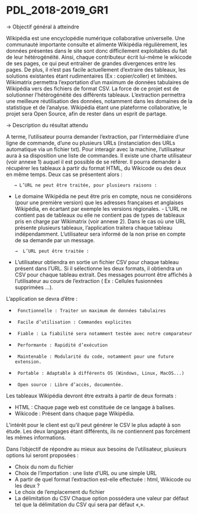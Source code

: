 # PDL_2018-2019_GR1

→  Objectif général à atteindre

Wikipédia est une encyclopédie numérique collaborative universelle. Une communauté importante consulte et alimente Wikipédia régulièrement, les données présentes dans le site sont donc difficilement exploitables du fait de leur hétérogénéité. Ainsi, chaque contributeur écrit lui-même le wikicode de ses pages, ce qui peut entraîner de grandes divergences entre les pages. De plus, il n’est pas facile actuellement d’extraire des tableaux, les solutions existantes étant rudimentaires (Ex : copier/coller) et limitées.
Wikimatrix permettra l’exportation d’un maximum de données tabulaires de Wikipédia vers des fichiers de format CSV. La force de ce projet est de solutionner l’hétérogénéité des différents tableaux. L’extraction permettra une meilleure réutilisation des données, notamment dans les domaines de la statistique et de l’analyse. Wikipédia étant une plateforme collaborative, le projet sera Open Source, afin de rester dans un esprit de partage. 

→  Description du résultat attendu

A terme, l’utilisateur pourra demander l’extraction, par l’intermédiaire d’une ligne de commande, d’une ou plusieurs URLs (instanciation des URLs automatique via un fichier txt). Pour interagir avec la machine, l’utilisateur aura à sa disposition une liste de commandes. Il existe une charte utilisateur (voir annexe 1) auquel il est possible de se référer. Il pourra demander à récupérer les tableaux à partir du format HTML, du Wikicode ou des deux en même temps. 
Deux cas se présentent alors :

       → L’URL ne peut être traitée, pour plusieurs raisons : 
       
- Le domaine Wikipédia ne peut être pris en compte, nous ne considérons (pour une première version) que les adresses françaises et anglaises Wikipédia, en écartant par exemple les versions régionales. - L’URL ne contient pas de tableaux ou elle ne contient pas de types de tableaux pris en charge par Wikimatrix (voir annexe 2). Dans le cas où une URL présente plusieurs tableaux, l’application traitera chaque tableau indépendamment.
L’utilisateur sera informé de la non prise en compte de sa demande par un message.

      →  L’URL peut être traitée :
      
- L’utilisateur obtiendra en sortie un fichier CSV pour chaque tableau présent dans l’URL. Si il sélectionne les deux formats, il obtiendra un CSV pour chaque tableau extrait. Des messages pourront être affichés à l’utilisateur au cours de l’extraction ( Ex : Cellules fusionnées supprimées …).

L’application se devra d’être :      

-      Fonctionnelle : Traiter un maximum de données tabulaires           
-      Facile d’utilisation : Commandes explicites           
-      Fiable : La fiabilité sera notamment testée avec notre comparateur      
-      Performante : Rapidité d’exécution      
-      Maintenable : Modularité du code, notamment pour une future extension.      
-      Portable : Adaptable à différents OS (Windows, Linux, MacOS...)       
-      Open source : Libre d’accès, documentée.

Les tableaux Wikipédia devront être extraits à partir de deux formats : 

- HTML : Chaque page web est constituée de ce langage à balises. 
- Wikicode : Présent dans chaque page Wikipédia.

L’intérêt pour le client est qu’il peut générer le CSV le plus adapté à son étude. Les deux langages étant différents, ils ne contiennent pas forcément les mêmes informations.

Dans l’objectif de répondre au mieux aux besoins de l’utilisateur, plusieurs options lui seront proposées : 

- Choix du nom du fichier 
- Choix de l’importation : une liste d’URL ou une simple URL 
- A partir de quel format l’extraction est-elle effectuée : html, Wikicode ou les deux ? 
- Le choix de l’emplacement du fichier 
- La délimitation du CSV Chaque option possédera une valeur par défaut tel que la délimitation du CSV qui sera par défaut «,».


